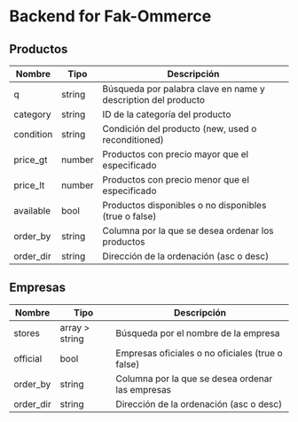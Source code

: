 # Backend for Fak-Ommerce

## Productos

|Nombre | Tipo | Descripción |
| --- | --- | --- |
| q | string | Búsqueda por palabra clave en name y description del producto |
| category | string | ID de la categoría del producto |
| condition | string | Condición del producto (new, used o reconditioned) |
| price_gt | number | Productos con precio mayor que el especificado |
| price_lt | number | Productos con precio menor que el especificado |
| available | bool | Productos disponibles o no disponibles (true o false) |
| order_by | string | Columna por la que se desea ordenar los productos |
| order_dir | string | Dirección de la ordenación (asc o desc) |

## Empresas

| Nombre | Tipo | Descripción |
| --- | --- | --- |
| stores | array > string | Búsqueda por el nombre de la empresa |
| official | bool | Empresas oficiales o no oficiales (true o false) |
| order_by | string | Columna por la que se desea ordenar las empresas |
| order_dir | string | Dirección de la ordenación (asc o desc) |
